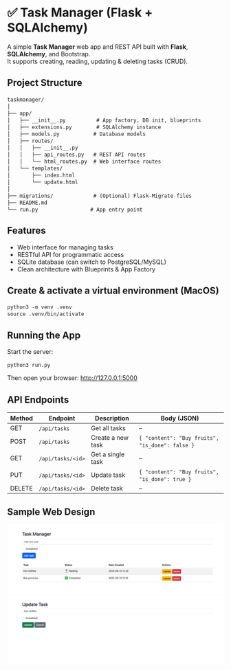 # ✅ Task Manager (Flask + SQLAlchemy)

A simple **Task Manager** web app and REST API built with **Flask**, **SQLAlchemy**, and Bootstrap.  
It supports creating, reading, updating & deleting tasks (CRUD).


## Project Structure
```
taskmanager/
│
├── app/
│   ├── __init__.py          # App factory, DB init, blueprints
│   ├── extensions.py        # SQLAlchemy instance
│   ├── models.py           # Database models
│   ├── routes/
│   │   ├── __init__.py
│   │   ├── api_routes.py   # REST API routes
│   │   └── html_routes.py  # Web interface routes
│   └── templates/
│       ├── index.html
│       └── update.html
│
├── migrations/             # (Optional) Flask-Migrate files
├── README.md
└── run.py                 # App entry point
```

## Features

- Web interface for managing tasks  
- RESTful API for programmatic access  
- SQLite database (can switch to PostgreSQL/MySQL)  
- Clean architecture with Blueprints & App Factory

## Create & activate a virtual environment (MacOS)
```
python3 -m venv .venv
source .venv/bin/activate
```

## Running the App

Start the server:
```
python3 run.py
```
Then open your browser: http://127.0.0.1:5000

## API Endpoints

| Method | Endpoint          | Description       | Body (JSON)                                     |
| ------ | ----------------- | ----------------- | ----------------------------------------------- |
| GET    | `/api/tasks`      | Get all tasks     | –                                               |
| POST   | `/api/tasks`      | Create a new task | `{ "content": "Buy fruits", "is_done": false }` |
| GET    | `/api/tasks/<id>` | Get a single task | –                                               |
| PUT    | `/api/tasks/<id>` | Update task       | `{ "content": "Buy fruits", "is_done": true }`  |
| DELETE | `/api/tasks/<id>` | Delete task       | –                                               |

## Sample Web Design
![](https://github.com/jibin94/flask-task-manager/blob/main/Screenshot1.png)
![](https://github.com/jibin94/flask-task-manager/blob/main/Screenshot2.png)


